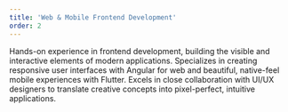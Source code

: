 ```yaml
---
title: 'Web & Mobile Frontend Development'
order: 2
---
```


Hands-on experience in frontend development, building the visible and interactive elements of modern applications.
Specializes in creating responsive user interfaces with Angular for web and beautiful, native-feel mobile experiences
with Flutter. Excels in close collaboration with UI/UX designers to translate creative concepts into pixel-perfect,
intuitive applications.